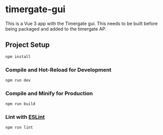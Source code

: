 # timergate-gui

This is a Vue 3 app with the Timergate gui.
This needs to be built before being packaged and added to the timergate AP. 

## Project Setup

```sh
npm install
```

### Compile and Hot-Reload for Development

```sh
npm run dev
```

### Compile and Minify for Production

```sh
npm run build
```

### Lint with [ESLint](https://eslint.org/)

```sh
npm run lint
```
